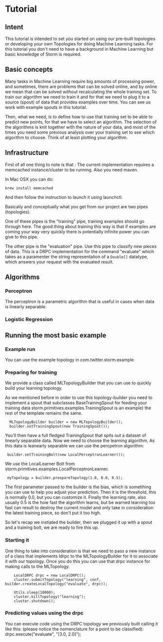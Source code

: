 # Tutorial

## Intent

This tutorial is intended to set you started on using our pre-built topologies or  developing your own Topologies for doing Machine Learning tasks.
For this tutorial you don't need to have a background in Machine Learning but basic knowledge of Storm is required.

## Basic concepts

Many tasks in Machine Learning require big amounts of processing power, and sometimes, there are problems that can be solved online, and by online we mean that can be solved without recalculating the whole training set. To train our algorithm we need to train it and for that we need to plug it to a source (spout) of data that provides examples over time. You can see us work with example spouts in this tutorial.

Then, what we need, is to define how to use that training set to be able to predict new points, for that we have to select an algorithm. The selection of the algorithms is knit together with the nature of your data, and most of the times you need some previous analysis over your training set to see which algorithm to choose. Think of at least plotting your algorithm.

## Infrastructure

First of all one thing to note is that : 
The current implementation requires a memcached instance/cluster to be running. Also you need maven.

In Mac OSX you can do:

    brew install memcached

And then follow the instruction to launch it using launchctl.

Basically and conceptually what you get from our project are two pipes (topologies).

One of these pipes is the "training" pipe, training examples should go through here. The good thing about training this way is that if examples are coming your way very quickly there is potentially infinite power you can give to this pipe.

The other pipe is the "evaluation" pipe. Use this pipe to classify new pieces of data. This is a DRPC implementation for the command "evaluate" which takes as a paramenter the string representation of a `Double[]` datatype, which answers your request with the evaluated result.

## Algorithms

### Perceptron

The perceptron is a parametric algorithm that is useful in cases when data is linearly separable.

### Logistic Regression

## Running the most basic example

### Example run

You can use the example topology in com.twitter.storm.example

### Preparing for training 

We provide a class called MLTopologyBuilder that you can use to quickly build your learning topology. 

As we mentioned before in order to use this topology-builder you need to implement a spout that subclasses BaseTrainingSpout  for feeding your training data storm.primitives.examples.TrainingSpout is an example) the rest of the template remains the same.

      MLTopologyBuilder builder = new MLTopologyBuilder();
      builder.setTrainingSpout(new TrainingSpout());

You'll then have a full fledged TrainingSpout that spits out a dataset of linearly separable data. Now we need to choose the learning algorithm. As this data is leanearly separable we can use the percpetron algorithm:

     builder.setTrainingBolt(new LocalPerceptronLearner());


We use the LocalLearner Bolt from  storm.primitives.examples.LocalPerceptronLearner.

     myTopology = builder.preopareTopology(1.0, 0.0, 0.5);

The first parameter passed to the builder is the bias, which is sometihing you can use to help you adjust your prediction. Then it is the threshold, this is normally 0.0, but you can customize it. Finally the learning rate, also usually 0.5 is the how fast the algorithm learns, but be warned learning too fast can result to destroy the current model and only take in consideration the latest training piece, so don't put it too high.

So let's recap we instiated the builder, then we plugged it up with a spout and a training bolt, we are ready to fire this up.

### Starting it

One thing to take into consideration is that we need to pass a new instance of a class that implements Idrpc to the MLTopologyBuilder for it to associate it with our topology. Once you do this you can use that drpc instance for making calls to the MLTopology.

        LocalDRPC drpc = new LocalDRPC();
        cluster.submitTopology("learning", conf, builder.createLocalTopology("evaluate", drpc));

        Utils.sleep(10000);
        cluster.killTopology("learning");
        cluster.shutdown();

### Predicting values using the drpc

You can execute code using the DRPC topology we previously built calling it like this: (please notice the nomenclature for a point to be classified):
    drpc.execute("evaluate", "[3.0, 2.0]");